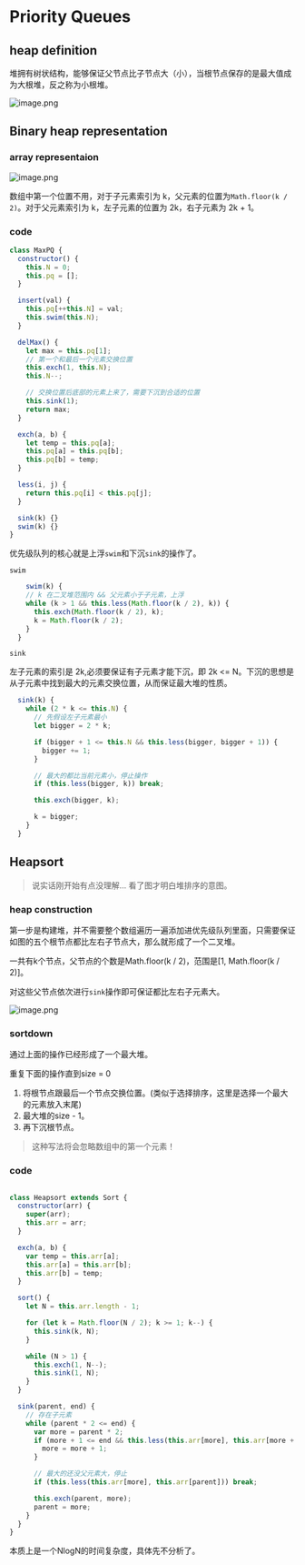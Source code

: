 # Priority Queues

## heap definition

堆拥有树状结构，能够保证父节点比子节点大（小），当根节点保存的是最大值成为大根堆，反之称为小根堆。

![image.png](https://pic3.zhimg.com/v2-b8a4c5fa2ab83b6f7e5345b30824dc9d_1440w.jpg?source=172ae18b)

## Binary heap representation

### array representaion

![image.png](https://p3-juejin.byteimg.com/tos-cn-i-k3u1fbpfcp/fc342693530f4b3abf6b0ef8960d2cac~tplv-k3u1fbpfcp-watermark.image?)

数组中第一个位置不用，对于子元素索引为 k，父元素的位置为`Math.floor(k / 2)`。对于父元素索引为 k，左子元素的位置为 2k，右子元素为 2k + 1。

### code

```js
class MaxPQ {
  constructor() {
    this.N = 0;
    this.pq = [];
  }

  insert(val) {
    this.pq[++this.N] = val;
    this.swim(this.N);
  }

  delMax() {
    let max = this.pq[1];
    // 第一个和最后一个元素交换位置
    this.exch(1, this.N);
    this.N--;

    // 交换位置后底部的元素上来了，需要下沉到合适的位置
    this.sink(1);
    return max;
  }

  exch(a, b) {
    let temp = this.pq[a];
    this.pq[a] = this.pq[b];
    this.pq[b] = temp;
  }

  less(i, j) {
    return this.pq[i] < this.pq[j];
  }

  sink(k) {}
  swim(k) {}
}
```

优先级队列的核心就是上浮`swim`和下沉`sink`的操作了。

`swim`

```js
    swim(k) {
    // k 在二叉堆范围内 && 父元素小于子元素，上浮
    while (k > 1 && this.less(Math.floor(k / 2), k)) {
      this.exch(Math.floor(k / 2), k);
      k = Math.floor(k / 2);
    }
  }
```

`sink`

左子元素的索引是 2k,必须要保证有子元素才能下沉，即 2k <= N。下沉的思想是从子元素中找到最大的元素交换位置，从而保证最大堆的性质。

```js
  sink(k) {
    while (2 * k <= this.N) {
      // 先假设左子元素最小
      let bigger = 2 * k;

      if (bigger + 1 <= this.N && this.less(bigger, bigger + 1)) {
        bigger += 1;
      }

      // 最大的都比当前元素小，停止操作
      if (this.less(bigger, k)) break;

      this.exch(bigger, k);

      k = bigger;
    }
  }
```


## Heapsort

> 说实话刚开始有点没理解... 看了图才明白堆排序的意图。

### heap construction 
第一步是构建堆，并不需要整个数组遍历一遍添加进优先级队列里面，只需要保证如图的五个根节点都比左右子节点大，那么就形成了一个二叉堆。

一共有k个节点，父节点的个数是Math.floor(k / 2)，范围是[1, Math.floor(k / 2)]。

对这些父节点依次进行`sink`操作即可保证都比左右子元素大。

![image.png](https://p6-juejin.byteimg.com/tos-cn-i-k3u1fbpfcp/eec710eb592147c38678c0bc9e44a38a~tplv-k3u1fbpfcp-watermark.image?)

### sortdown

通过上面的操作已经形成了一个最大堆。

重复下面的操作直到size = 0

1. 将根节点跟最后一个节点交换位置。(类似于选择排序，这里是选择一个最大的元素放入末尾)
2. 最大堆的size - 1。
3. 再下沉根节点。


> 这种写法将会忽略数组中的第一个元素！


### code

```js

class Heapsort extends Sort {
  constructor(arr) {
    super(arr);
    this.arr = arr;
  }

  exch(a, b) {
    var temp = this.arr[a];
    this.arr[a] = this.arr[b];
    this.arr[b] = temp;
  }

  sort() {
    let N = this.arr.length - 1;

    for (let k = Math.floor(N / 2); k >= 1; k--) {
      this.sink(k, N);
    }

    while (N > 1) {
      this.exch(1, N--);
      this.sink(1, N);
    }
  }

  sink(parent, end) {
    // 存在子元素
    while (parent * 2 <= end) {
      var more = parent * 2;
      if (more + 1 <= end && this.less(this.arr[more], this.arr[more + 1])) {
        more = more + 1;
      }

      // 最大的还没父元素大，停止
      if (this.less(this.arr[more], this.arr[parent])) break;

      this.exch(parent, more);
      parent = more;
    }
  }
}
```


本质上是一个NlogN的时间复杂度，具体先不分析了。

